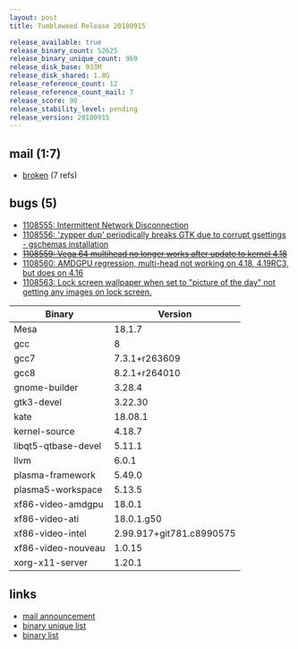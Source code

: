 ```yaml
---
layout: post
title: Tumbleweed Release 20180915

release_available: true
release_binary_count: 52625
release_binary_unique_count: 969
release_disk_base: 933M
release_disk_shared: 1.8G
release_reference_count: 12
release_reference_count_mail: 7
release_score: 90
release_stability_level: pending
release_version: 20180915
---
```


## mail (1:7)

- [broken](https://lists.opensuse.org/opensuse-factory/2018-09/msg00065.html) (7 refs)

## bugs (5)

<!--more-->

- [1108555: Intermittent Network Disconnection](https://bugzilla.opensuse.org/show_bug.cgi?id=1108555)
- [1108556: 'zypper dup' periodically breaks GTK due to corrupt gsettings - gschemas installation](https://bugzilla.opensuse.org/show_bug.cgi?id=1108556)
- ~~[1108559: Vega 64 multihead no longer works after update to kernel 4.18](https://bugzilla.opensuse.org/show_bug.cgi?id=1108559)~~
- [1108560: AMDGPU regression, multi-head not working on 4.18, 4.19RC3, but does on 4.16](https://bugzilla.opensuse.org/show_bug.cgi?id=1108560)
- [1108563: Lock screen wallpaper when set to "picture of the day" not getting any images on lock screen.](https://bugzilla.opensuse.org/show_bug.cgi?id=1108563)

Binary | Version
--- | ---
Mesa | 18.1.7
gcc | 8
gcc7 | 7.3.1+r263609
gcc8 | 8.2.1+r264010
gnome-builder | 3.28.4
gtk3-devel | 3.22.30
kate | 18.08.1
kernel-source | 4.18.7
libqt5-qtbase-devel | 5.11.1
llvm | 6.0.1
plasma-framework | 5.49.0
plasma5-workspace | 5.13.5
xf86-video-amdgpu | 18.0.1
xf86-video-ati | 18.0.1.g50
xf86-video-intel | 2.99.917+git781.c8990575
xf86-video-nouveau | 1.0.15
xorg-x11-server | 1.20.1

## links

- [mail announcement](https://lists.opensuse.org/opensuse-factory/2018-09/msg00061.html)
- [binary unique list](http://download.tumbleweed.boombatower.com/20180915/rpm.unique.list)
- [binary list](http://download.tumbleweed.boombatower.com/20180915/rpm.list)
